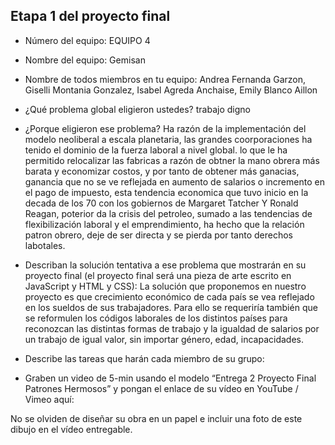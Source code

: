 ## Etapa 1 del proyecto final
- Número del equipo: EQUIPO 4
- Nombre del equipo: Gemisan
- Nombre de todos miembros en tu equipo: Andrea Fernanda Garzon, Giselli Montania Gonzalez, Isabel Agreda Anchaise, Emily Blanco Aillon
- ¿Qué problema global eligieron ustedes? trabajo  digno
- ¿Porque eligieron ese problema? Ha razón de la implementación del modelo neoliberal a escala planetaria, las grandes coorporaciones ha tenido el dominio de la fuerza laboral a nivel global. lo que le ha permitido relocalizar las fabricas a razón de obtner la mano obrera más barata y economizar costos, y por tanto de obtener más ganacias, ganancia que no se ve reflejada en aumento de salarios o incremento en el pago de impuesto, esta tendencia economica que tuvo inicio en la decada de los 70 con los gobiernos de Margaret Tatcher Y Ronald Reagan, poterior da la crisis del petroleo, sumado a las tendencias de flexibilización laboral y el emprendimiento, ha hecho que la relación patron obrero, deje de ser directa y se pierda por tanto derechos labotales. 
- Describan la solución tentativa a ese problema que mostrarán en su proyecto final (el proyecto final será una pieza de arte escrito en JavaScript y HTML y CSS):
La solución que proponemos en nuestro proyecto es que crecimiento  económico de cada país se vea reflejado en los sueldos de sus trabajadores.
Para ello se requeriría también que se reformulen los códigos laborales de los distintos países para reconozcan las distintas formas de trabajo y la igualdad de salarios por un trabajo de igual valor, sin importar género, edad, incapacidades.

- Describe las tareas que harán cada miembro de su grupo:
- Graben un video de 5-min usando el modelo “Entrega 2 Proyecto Final Patrones Hermosos” y pongan el enlace de su vídeo en YouTube / Vimeo aquí:

No se olviden de diseñar su obra en un papel e incluir una foto de este dibujo en el vídeo entregable.
